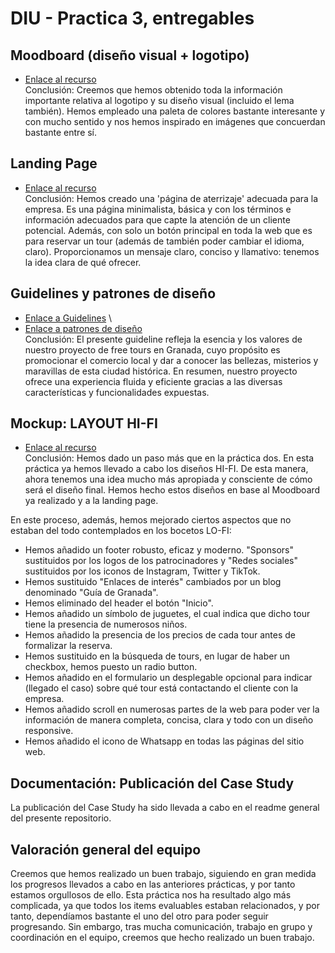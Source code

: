 # DIU - Practica 3, entregables

## Moodboard (diseño visual + logotipo)
* [Enlace al recurso](https://github.com/MrSquid0/DIU/blob/master/P3/Moodboard.png) \
Conclusión: Creemos que hemos obtenido toda la información importante relativa
al logotipo y su diseño visual (incluido el lema también). Hemos empleado una 
paleta de colores bastante interesante y con mucho sentido y nos hemos inspirado 
en imágenes que concuerdan bastante entre sí.

## Landing Page
* [Enlace al recurso](https://github.com/MrSquid0/DIU/blob/master/P3/Landing%20page.pdf) \
Conclusión: Hemos creado una 'página de aterrizaje' adecuada para la empresa. Es una 
página minimalista, básica y con los términos e información adecuados para que capte 
la atención de un cliente potencial. Además, con solo un botón principal en toda la web 
que es para reservar un tour (además de también poder cambiar el idioma, claro).
Proporcionamos un mensaje claro, conciso y llamativo: tenemos la idea clara de qué ofrecer.

## Guidelines y patrones de diseño
* [Enlace a Guidelines](https://github.com/MrSquid0/DIU/blob/master/P3/Patrones%20de%20dise%C3%B1o.pdf) \
* [Enlace a patrones de diseño](https://github.com/MrSquid0/DIU/blob/master/P3/Guidelines.pdf) \
Conclusión: El presente guideline refleja la esencia y los valores de nuestro proyecto de 
free tours en Granada, cuyo propósito es promocionar el comercio local y dar a conocer las 
bellezas, misterios y maravillas de esta ciudad histórica. En resumen, nuestro proyecto 
ofrece una experiencia fluida y eficiente gracias a las diversas características y 
funcionalidades expuestas.


## Mockup: LAYOUT HI-FI
* [Enlace al recurso](https://github.com/MrSquid0/DIU/blob/master/P3/Bocetos%20HI-FI.pdf) \
Conclusión: Hemos dado un paso más que en la práctica dos. En esta práctica ya hemos 
llevado a cabo los diseños HI-FI. De esta manera, ahora tenemos una idea mucho más 
apropiada y consciente de cómo será el diseño final. Hemos hecho estos diseños en base 
al Moodboard ya realizado y a la landing page. 

En este proceso, además, hemos mejorado ciertos aspectos que no estaban del todo 
contemplados en los bocetos LO-FI:
- Hemos añadido un footer robusto, eficaz y moderno. "Sponsors" sustituidos por los logos de los 
patrocinadores y "Redes sociales" sustituidos por los iconos de Instagram, Twitter y TikTok.
- Hemos sustituido "Enlaces de interés" cambiados por un blog denominado "Guía de Granada".
- Hemos eliminado del header el botón "Inicio".
- Hemos añadido un símbolo de juguetes, el cual indica que dicho tour tiene la 
presencia de numerosos niños.
- Hemos añadido la presencia de los precios de cada tour antes de formalizar la reserva.
- Hemos sustituido en la búsqueda de tours, en lugar de haber un checkbox, hemos puesto un
radio button.
- Hemos añadido en el formulario un desplegable opcional para indicar (llegado el caso) sobre 
qué tour está contactando el cliente con la empresa.
- Hemos añadido scroll en numerosas partes de la web para poder ver la información de manera 
completa, concisa, clara y todo con un diseño responsive.
- Hemos añadido el icono de Whatsapp en todas las páginas del sitio web.


## Documentación: Publicación del Case Study
La publicación del Case Study ha sido llevada a cabo en el readme general del presente 
repositorio.


## Valoración general del equipo
Creemos que hemos realizado un buen trabajo, siguiendo en gran medida los progresos llevados 
a cabo en las anteriores prácticas, y por tanto estamos orgullosos de ello. Esta práctica nos 
ha resultado algo más complicada, ya que todos los items evaluables estaban relacionados, y por 
tanto, dependíamos bastante el uno del otro para poder seguir progresando. Sin embargo, tras mucha 
comunicación, trabajo en grupo y coordinación en el equipo, creemos que hecho realizado un buen 
trabajo.
 
